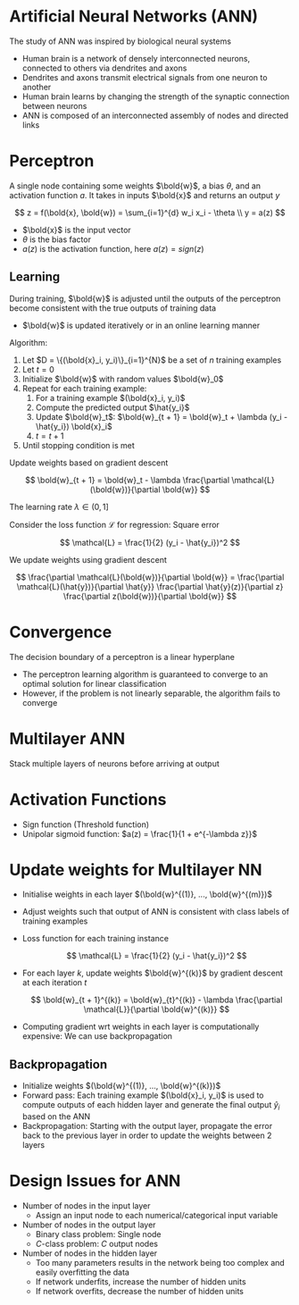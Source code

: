# Artificial Neural Networks (ANN)

The study of ANN was inspired by biological neural systems

-   Human brain is a network of densely interconnected neurons, connected to others via dendrites and axons
-   Dendrites and axons transmit electrical signals from one neuron to another
-   Human brain learns by changing the strength of the synaptic connection between neurons
-   ANN is composed of an interconnected assembly of nodes and directed links

# Perceptron

A single node containing some weights $\bold{w}$, a bias $\theta$, and an activation function $a$. It takes in inputs $\bold{x}$ and returns an output $y$

$$
z = f(\bold{x}, \bold{w}) = \sum_{i=1}^{d} w_i x_i - \theta \\
y = a(z)
$$

-   $\bold{x}$ is the input vector
-   $\theta$ is the bias factor
-   $a(z)$ is the activation function, here $a(z) = sign(z)$

## Learning

During training, $\bold{w}$ is adjusted until the outputs of the perceptron become consistent with the true outputs of training data

-   $\bold{w}$ is updated iteratively or in an online learning manner

Algorithm:

1. Let $D = \{(\bold{x}_i, y_i)\}_{i=1}^{N}$ be a set of $n$ training examples
2. Let $t = 0$
3. Initialize $\bold{w}$ with random values $\bold{w}_0$
4. Repeat for each training example:
    1. For a training example $(\bold{x}_i, y_i)$
    2. Compute the predicted output $\hat{y_i}$
    3. Update $\bold{w}_t$: $\bold{w}_{t + 1} = \bold{w}_t + \lambda (y_i - \hat{y_i}) \bold{x}_i$
    4. $t = t + 1$
5. Until stopping condition is met

Update weights based on gradient descent

$$
\bold{w}_{t + 1} = \bold{w}_t - \lambda \frac{\partial \mathcal{L}(\bold{w})}{\partial \bold{w}}
$$

The learning rate $\lambda \in (0, 1]$

Consider the loss function $\mathcal{L}$ for regression: Square error

$$
\mathcal{L} = \frac{1}{2} (y_i - \hat{y_i})^2
$$

We update weights using gradient descent

$$
\frac{\partial \mathcal{L}(\bold{w})}{\partial \bold{w}} = \frac{\partial \mathcal{L}(\hat{y})}{\partial \hat{y}} \frac{\partial \hat{y}(z)}{\partial z} \frac{\partial z(\bold{w})}{\partial \bold{w}}
$$

# Convergence

The decision boundary of a perceptron is a linear hyperplane

-   The perceptron learning algorithm is guaranteed to converge to an optimal solution for linear classification
-   However, if the problem is not linearly separable, the algorithm fails to converge

# Multilayer ANN

Stack multiple layers of neurons before arriving at output

# Activation Functions

-   Sign function (Threshold function)
-   Unipolar sigmoid function: $a(z) = \frac{1}{1 + e^{-\lambda z}}$

# Update weights for Multilayer NN

-   Initialise weights in each layer $(\bold{w}^{(1)}, ..., \bold{w}^{(m)})$
-   Adjust weights such that output of ANN is consistent with class labels of training examples
-   Loss function for each training instance

    $$
        \mathcal{L} = \frac{1}{2} (y_i - \hat{y_i})^2
    $$

-   For each layer $k$, update weights $\bold{w}^{(k)}$ by gradient descent at each iteration $t$

    $$
        \bold{w}_{t + 1}^{(k)} = \bold{w}_{t}^{(k)} - \lambda \frac{\partial \mathcal{L}}{\partial \bold{w}^{(k)}}
    $$

-   Computing gradient wrt weights in each layer is computationally expensive: We can use backpropagation

## Backpropagation

-   Initialize weights $(\bold{w}^{(1)}, ..., \bold{w}^{(k)})$
-   Forward pass: Each training example $(\bold{x}_i, y_i)$ is used to compute outputs of each hidden layer and generate the final output $\hat{y}_i$ based on the ANN
-   Backpropagation: Starting with the output layer, propagate the error back to the previous layer in order to update the weights between 2 layers

# Design Issues for ANN

-   Number of nodes in the input layer
    -   Assign an input node to each numerical/categorical input variable
-   Number of nodes in the output layer
    -   Binary class problem: Single node
    -   $C$-class problem: $C$ output nodes
-   Number of nodes in the hidden layer
    -   Too many parameters results in the network being too complex and easily overfitting the data
    -   If network underfits, increase the number of hidden units
    -   If network overfits, decrease the number of hidden units
